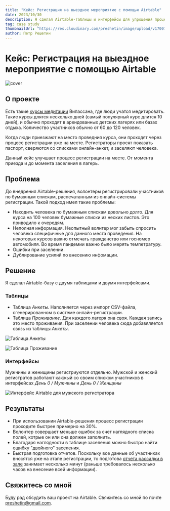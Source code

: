 ```yaml
---
title: "Кейс: Регистрация на выездное мероприятие с помощью Airtable"
date: 2023/10/30
description: Я сделал Airtable-таблицы и интерфейсы для упрощения процесса регистрации на курсы медитации"
tag: case study
thumbnailUrl: "https://res.cloudinary.com/preshetin/image/upload/v1700742086/preshetin.com/case-studies/airtable-cover_pjgcaq.png"
author: Петр Решетин
---
```


# Кейс: Регистрация на выездное мероприятие с помощью Airtable

![cover](https://res.cloudinary.com/preshetin/image/upload/v1700742086/preshetin.com/case-studies/airtable-cover_pjgcaq.png)

## О проекте

Есть такие [курсы медитации](https://www.dhamma.org/ru) Випассана, где люди учатся медитировать. Такие курсы длятся несколько дней (самый популярный курс длится 10 дней), и обычно проходят в арендованных детских лагерях или базах отдыха. Количество участников обычно от 60 до 120 человек.

Когда люди приезжают на место проведния курса, они проходят через процесс регистрации уже на месте. Регистраторы просят показать паспорт, сверяются со списками онлайн-анкет, и заселяют человека. 

Данный кейс улучшает процесс регистрации на месте. От момента приезда и до момента заселения в лагерь.

## Проблема

До внедрения Airtable-решения, волонтеры регистрировали участников по бумажным спискам, распечатанным из онлайн-системы регистрации. Такой подход имел такие проблемы:
- Находить человека по бумажным спискам довольно долго. Для курса на 100 человек бумажные списки из неских листов. Это приводило к очередям.
- Неполная информация. Неопытный волнтер мог забыть спросить человека специфичные для данного места проведения. На некоторых курсов важно отмечать гражданство или госномер автомобиля. Во время пандемии важно было мерять темпетратуру.
- Ошибки при заселении. 
- Дублирование усилий по внесению инфомации. 

## Решение

Я сделал Airtable-базу с двумя таблицами и двумя интерфейсами.

### Таблицы
- Таблица *Анкеты*. Наполняется через импорт CSV-файла, сгенерированном в системе онлайн-регистрации.
- Таблица *Проживание*. Для каждого лагеря она своя. Каждая запись это место проживания. При заселении человека сюда добавяляется связь из таблицы *Анкеты*.

![Таблица *Анкеты*](https://res.cloudinary.com/preshetin/image/upload/v1700741395/preshetin.com/case-studies/airtable-applicaions-table_idh2a3.png)

![Таблица *Проживание*](https://res.cloudinary.com/preshetin/image/upload/v1700741395/preshetin.com/case-studies/airtable-accommodations-table_inopnv.png)

### Интерфейсы 
Мужчины и женищины регистриуются отдельно. Мужской и женский регистратов работают какжый со своим списком участников в интерфейсах *День 0 / Мужчины* и *День 0 / Женщины*

![Интерфейс Airtable для мужского регистратора](https://res.cloudinary.com/preshetin/image/upload/v1700738738/preshetin.com/case-studies/airtable-interface-males_pbxcra.png)

 ## Результаты

- При использовании Airtable-решения процесс регистрации проходите быстрее примерно на 30%.
- Волонтер совершает меньше ошибок за счет наглядного списка полей, котрые он или она должен заполнить.
- Благодаря наглядности в таблице заселения можно быстро найти ошибку "двойного" заселения.
- Быстрая подготовка отчетов. Поскольку все данные об участниках вносятся уже на этапе регистрации, то подготова [отчета рассадки в зале](https://www.preshetin.com/posts/case-study-sitting-plan-miro-app) занимает несколько минут (раньше требовалось несколько часов на внесение всей информации).

## Свяжитесь со мной

Буду рад обсудить ваш проект на Airtable. Свяжитесь со мной по почте preshetin@gmail.com.
